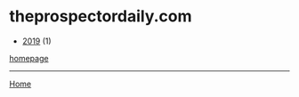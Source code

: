 # theprospectordaily.com

  * [2019](./theprospectordaily-com-2019.md) (1)

[homepage](https://www.theprospectordaily.com/)

----

[Home](../index.md)
